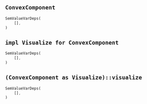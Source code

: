 ## `ConvexComponent`

```rust
SemValueVarDeps(
    [],
)
```

## `impl Visualize for ConvexComponent`

```rust
SemValueVarDeps(
    [],
)
```

## `(ConvexComponent as Visualize)::visualize`

```rust
SemValueVarDeps(
    [],
)
```
